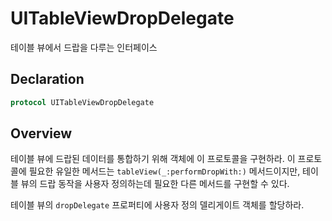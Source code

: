 # UITableViewDropDelegate

테이블 뷰에서 드랍을 다루는 인터페이스

## Declaration

```swift
protocol UITableViewDropDelegate
```

## Overview

테이블 뷰에 드랍된 데이터를 통합하기 위해 객체에 이 프로토콜을 구현하라. 이 프로토콜에 필요한 유일한 메서드는 `tableView(_:performDropWith:)` 메서드이지만, 테이블 뷰의 드랍 동작을 사용자 정의하는데 필요한 다른 메서드를 구현할 수 있다.

테이블 뷰의 `dropDelegate` 프로퍼티에 사용자 정의 델리게이트 객체를 할당하라.

